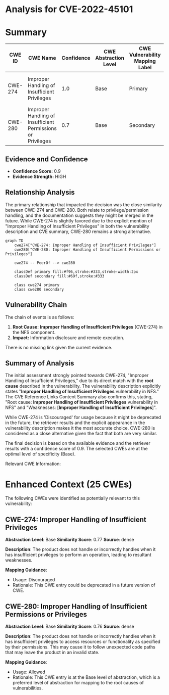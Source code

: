# Analysis for CVE-2022-45101

# Summary
| CWE ID | CWE Name | Confidence | CWE Abstraction Level | CWE Vulnerability Mapping Label | CWE-Vulnerability Mapping Notes |
|---|---|---|---|---|---|
| CWE-274 | Improper Handling of Insufficient Privileges | 1.0 | Base | Primary | Allowed, but Discouraged because it could be deprecated. |
| CWE-280 | Improper Handling of Insufficient Permissions or Privileges | 0.7 | Base | Secondary | Allowed as a closely related alternative. |

## Evidence and Confidence

*   **Confidence Score:** 0.9
*   **Evidence Strength:** HIGH

## Relationship Analysis
The primary relationship that impacted the decision was the close similarity between CWE-274 and CWE-280. Both relate to privilege/permission handling, and the documentation suggests they might be merged in the future. While CWE-274 is slightly favored due to the explicit mention of "Improper Handling of Insufficient Privileges" in both the vulnerability description and CVE summary, CWE-280 remains a strong alternative.

```mermaid
graph TD
    cwe274["CWE-274: Improper Handling of Insufficient Privileges"]
    cwe280["CWE-280: Improper Handling of Insufficient Permissions or Privileges"]

    cwe274 -- PeerOf --> cwe280
    
    classDef primary fill:#f96,stroke:#333,stroke-width:2px
    classDef secondary fill:#69f,stroke:#333
    
    class cwe274 primary
    class cwe280 secondary
```

## Vulnerability Chain
The chain of events is as follows:
1.  **Root Cause:** **Improper Handling of Insufficient Privileges** (CWE-274) in the NFS component.
2.  **Impact:** Information disclosure and remote execution.

There is no missing link given the current evidence.

## Summary of Analysis
The initial assessment strongly pointed towards CWE-274, "Improper Handling of Insufficient Privileges," due to its direct match with the **root cause** described in the vulnerability. The vulnerability description explicitly states "**Improper Handling of Insufficient Privileges** vulnerability in NFS." The CVE Reference Links Content Summary also confirms this, stating, "Root cause: **Improper Handling of Insufficient Privileges** vulnerability in NFS" and "Weaknesses: [**Improper Handling of Insufficient Privileges**]".

While CWE-274 is 'Discouraged' for usage because it might be deprecated in the future, the retriever results and the explicit appearance in the vulnerability description makes it the most accurate choice. CWE-280 is considered as a close alternative given the fact that both are very similar.

The final decision is based on the available evidence and the retriever results with a confidence score of 0.9. The selected CWEs are at the optimal level of specificity (Base).

Relevant CWE Information:

# Enhanced Context (25 CWEs)
The following CWEs were identified as potentially relevant to this vulnerability:

## CWE-274: Improper Handling of Insufficient Privileges
**Abstraction Level**: Base
**Similarity Score**: 0.77
**Source**: dense

**Description**:
The product does not handle or incorrectly handles when it has insufficient privileges to perform an operation, leading to resultant weaknesses.

**Mapping Guidance**:
- Usage: Discouraged
- Rationale: This CWE entry could be deprecated in a future version of CWE.

## CWE-280: Improper Handling of Insufficient Permissions or Privileges 
**Abstraction Level**: Base
**Similarity Score**: 0.76
**Source**: dense

**Description**:
The product does not handle or incorrectly handles when it has insufficient privileges to access resources or functionality as specified by their permissions. This may cause it to follow unexpected code paths that may leave the product in an invalid state.

**Mapping Guidance**:
- Usage: Allowed
- Rationale: This CWE entry is at the Base level of abstraction, which is a preferred level of abstraction for mapping to the root causes of vulnerabilities.